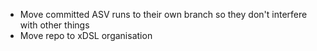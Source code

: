 - Move committed ASV runs to their own branch so they don't interfere with other things
- Move repo to xDSL organisation
